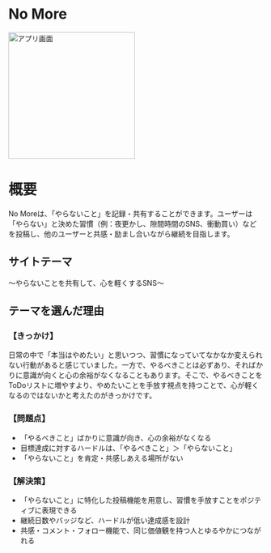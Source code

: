# No More
<img src="https://github.com/user-attachments/assets/b01a551a-f016-43c4-bb51-6e2ab1af5dd8" alt="アプリ画面" width="250">

# 概要
No Moreは、「やらないこと」を記録・共有することができます。ユーザーは「やらない」と決めた習慣（例：夜更かし、隙間時間のSNS、衝動買い）などを投稿し、他のユーザーと共感・励まし合いながら継続を目指します。

## サイトテーマ
〜やらないことを共有して、心を軽くするSNS〜

## テーマを選んだ理由

### 【きっかけ】
日常の中で「本当はやめたい」と思いつつ、習慣になっていてなかなか変えられない行動があると感じていました。一方で、やるべきことは必ずあり、そればかりに意識が向くと心の余裕がなくなることもあります。そこで、やるべきことをToDoリストに増やすより、やめたいことを手放す視点を持つことで、心が軽くなるのではないかと考えたのがきっかけです。

### 【問題点】
* 「やるべきこと」ばかりに意識が向き、心の余裕がなくなる
* 目標達成に対するハードルは、「やるべきこと」＞「やらないこと」
* 「やらないこと」を肯定・共感しあえる場所がない

### 【解決策】
* 「やらないこと」に特化した投稿機能を用意し、習慣を手放すことをポジティブに表現できる
* 継続日数やバッジなど、ハードルが低い達成感を設計
* 共感・コメント・フォロー機能で、同じ価値観を持つ人とゆるやかにつながれる
